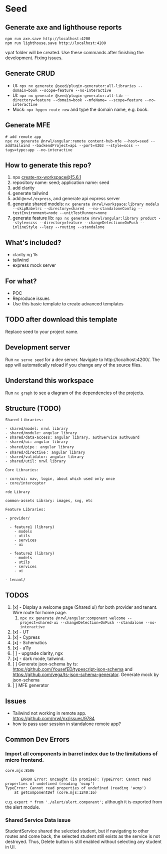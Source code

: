 # Seed

## Generate axe and lighthouse reports

```shell
npm run axe.save http://localhost:4200
npm run lighthouse.save http://localhost:4200
```

vpat folder will be created. Use these commands after finishing the development. Fixing issues.

## Generate CRUD

- UI: `npx nx generate @seed/plugin-generator:all-libraries --domain=book --scope=feature --no-interactive`
- UI: `npx nx generate @seed/plugin-generator:all-lib --directory=feature --domain=book --mfeName= --scope=feature --no-interactive`
- Mock: `npx hygen route new` and type the domain name, e.g. book.

## Generate MFE

```shell
# add remote app
npx nx generate @nrwl/angular:remote content-hub-mfe --host=seed --addTailwind --backendProject=api --port=4303 --style=scss --tags=type:app --no-interactive
```

## How to generate this repo?

1. npx create-nx-workspace@15.6.1
2. repository name: seed; application name: seed
3. add clarity
4. generate tailwind
5. add `@nrwl/express`, and generate api express server
6. generate shared models: `nx generate @nrwl/workspace:library models --skipBabelrc --directory=shared  --no-standaloneConfig --testEnvironment=node --unitTestRunner=none`
7. generate feature lib: `npx nx generate @nrwl/angular:library product --style=scss --directory=feature --changeDetection=OnPush --inlineStyle --lazy --routing --standalone`

## What's included?

- clarity ng 15
- tailwind
- express mock server

## For what?

- POC
- Reproduce issues
- Use this basic template to create advanced templates

## TODO after download this template

Replace seed to your project name.

## Development server

Run `nx serve seed` for a dev server. Navigate to http://localhost:4200/. The app will automatically reload if you change any of the source files.

## Understand this workspace

Run `nx graph` to see a diagram of the dependencies of the projects.

## Structure (TODO)

```
Shared Libraries:

- shared/model: nrwl library
- shared/module: angular library
- shared/data-access: angular library, authService authGuard
- shared/ui: angular library
- shared/pipe： angular library
- shared/directive： angular library
- shared/validator: angular library
- shared/util: nrwl library

Core Libraries:

- core/ui: nav, login, about which used only once
- core/interceptor

rde Library

common-assets Library: images, svg, etc

Feature Libraries:

- provider/

  - feature1 (library)
    - models
    - utils
    - services
    - ui

  - feature2 (library)
    - models
    - utils
    - services
    - ui

- tenant/
```

## TODOS

1. [x] - Display a welcome page (Shared ui) for both provider and tenant. Wire route for home page.
   1. `npx nx generate @nrwl/angular:component welcome --project=shared-ui --changeDetection=OnPush --standalone --no-interactive`
1. [x] - UT
1. [x] - Cypress
1. [x] - Schematics
1. [x] - a11y
1. [ ] - upgrade clarity, ngx
1. [x] - dark mode, tailwind.
1. [ ] Generate json-schema by ts: https://github.com/YousefED/typescript-json-schema and https://github.com/vega/ts-json-schema-generator. Generate mock by json-schema
1. [ ] MFE generator

## Issues

- Tailwind not working in remote app. https://github.com/nrwl/nx/issues/9784
- how to pass user session in standalone remote app?

## Common Dev Errors

### Import all components in barrel index due to the limitations of micro frontend.

```
core.mjs:8506

       ERROR Error: Uncaught (in promise): TypeError: Cannot read properties of undefined (reading 'ɵcmp')
TypeError: Cannot read properties of undefined (reading 'ɵcmp')
    at getComponentDef (core.mjs:1240:16)
```

e.g. `export * from './alert/alert.component';` although it is exported from the alert module.

### Shared Service Data issue

StudentService shared the selected student, but if navigating to other routes and come back, the selected student still exists as the service is not destroyed. Thus, Delete button is still enabled without selecting any student in UI.
